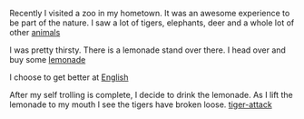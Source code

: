 Recently I visited a zoo in my hometown. It was an awesome experience to be part of the
nature. I saw a lot of tigers, elephants, deer and a whole lot of other [animals](../animal/animal.md)

I was pretty thirsty. There is a lemonade stand over there.
I head over and buy some [lemonade](../drink/lemonade/lemonade.md)


I choose to get better at [English](../get-better-at-english/english.md)

After my self trolling is complete, I decide to drink the lemonade.  As I lift the lemonade to my mouth I see the tigers have broken loose. [tiger-attack](../tiger-attack/tiger-attack.md)